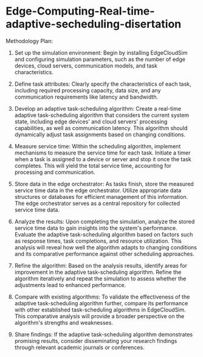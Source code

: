 # Edge-Computing-Real-time-adaptive-secheduling-disertation

Methodology Plan:


1. Set up the simulation environment: 
Begin by installing EdgeCloudSim and configuring simulation parameters,
such as the number of edge devices, cloud servers, communication models, and task characteristics.

2. Define task attributes: Clearly specify the characteristics of each task, 
including required processing capacity, data size, and any communication requirements like latency and bandwidth.

3. Develop an adaptive task-scheduling algorithm: Create a real-time adaptive task-scheduling algorithm 
that considers the current system state, including edge devices' and cloud servers' processing capabilities,
as well as communication latency. This algorithm should dynamically adjust task assignments based on changing conditions.

4. Measure service time: Within the scheduling algorithm, implement mechanisms to measure the service time for each task. 
Initiate a timer when a task is assigned to a device or server and stop it once the task completes. 
This will yield the total service time, accounting for processing and communication.

5. Store data in the edge orchestrator: As tasks finish, 
store the measured service time data in the edge orchestrator. Utilize appropriate data structures or databases for efficient management of this information.
The edge orchestrator serves as a central repository for collected service time data.

6. Analyze the results: Upon completing the simulation, analyze the stored service time data to gain insights into the system's performance.
Evaluate the adaptive task-scheduling algorithm based on factors such as response times, task completions, and resource utilization.
This analysis will reveal how well the algorithm adapts to changing conditions and its comparative performance against other scheduling approaches.

7. Refine the algorithm: Based on the analysis results, identify areas for improvement in the adaptive task-scheduling algorithm. 
Refine the algorithm iteratively and repeat the simulation to assess whether the adjustments lead to enhanced performance.

8. Compare with existing algorithms: To validate the effectiveness of the adaptive task-scheduling algorithm further, 
compare its performance with other established task-scheduling algorithms in EdgeCloudSim. 
This comparative analysis will provide a broader perspective on the algorithm's strengths and weaknesses.

9. Share findings: If the adaptive task-scheduling algorithm demonstrates promising results, consider disseminating your research findings through relevant academic journals or conferences.
